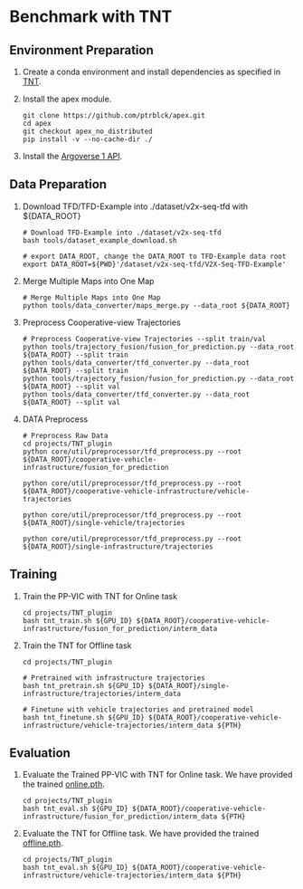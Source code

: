 # Benchmark with TNT

## Environment Preparation
1. Create a conda environment and install dependencies as specified in [TNT](https://github.com/Henry1iu/TNT-Trajectory-Prediction).

2. Install the apex module.
   ```shell
   git clone https://github.com/ptrblck/apex.git
   cd apex
   git checkout apex_no_distributed
   pip install -v --no-cache-dir ./
   ```

3. Install the [Argoverse 1 API](https://github.com/argoverse/argoverse-api).

## Data Preparation
1. Download TFD/TFD-Example into ./dataset/v2x-seq-tfd with ${DATA_ROOT}
   ```shell
   # Download TFD-Example into ./dataset/v2x-seq-tfd
   bash tools/dataset_example_download.sh

   # export DATA_ROOT, change the DATA_ROOT to TFD-Example data root
   export DATA_ROOT=${PWD}'/dataset/v2x-seq-tfd/V2X-Seq-TFD-Example'
   ```

2. Merge Multiple Maps into One Map
   ```shell
   # Merge Multiple Maps into One Map
   python tools/data_converter/maps_merge.py --data_root ${DATA_ROOT}
   ```

3. Preprocess Cooperative-view Trajectories
   ```shell
   # Preprocess Cooperative-view Trajectories --split train/val
   python tools/trajectory_fusion/fusion_for_prediction.py --data_root ${DATA_ROOT} --split train
   python tools/data_converter/tfd_converter.py --data_root ${DATA_ROOT} --split train
   python tools/trajectory_fusion/fusion_for_prediction.py --data_root ${DATA_ROOT} --split val
   python tools/data_converter/tfd_converter.py --data_root ${DATA_ROOT} --split val
   ```

4. DATA Preprocess
   ```shell
   # Preprocess Raw Data
   cd projects/TNT_plugin
   python core/util/preprocessor/tfd_preprocess.py --root ${DATA_ROOT}/cooperative-vehicle-infrastructure/fusion_for_prediction

   python core/util/preprocessor/tfd_preprocess.py --root ${DATA_ROOT}/cooperative-vehicle-infrastructure/vehicle-trajectories

   python core/util/preprocessor/tfd_preprocess.py --root ${DATA_ROOT}/single-vehicle/trajectories

   python core/util/preprocessor/tfd_preprocess.py --root ${DATA_ROOT}/single-infrastructure/trajectories
   ```

## Training

1. Train the PP-VIC with TNT for Online task
   ```shell
   cd projects/TNT_plugin
   bash tnt_train.sh ${GPU_ID} ${DATA_ROOT}/cooperative-vehicle-infrastructure/fusion_for_prediction/interm_data
   ```

2. Train the TNT for Offline task
   ```shell
   cd projects/TNT_plugin

   # Pretrained with infrastructure trajectories
   bash tnt_pretrain.sh ${GPU_ID} ${DATA_ROOT}/single-infrastructure/trajectories/interm_data

   # Finetune with vehicle trajectories and pretrained model
   bash tnt_finetune.sh ${GPU_ID} ${DATA_ROOT}/cooperative-vehicle-infrastructure/vehicle-trajectories/interm_data ${PTH}
   ```


## Evaluation

1. Evaluate the Trained PP-VIC with TNT for Online task. We have provided the trained [online.pth](../../../../projects/TNT_plugin/checkpoints/online.pth).
   ```shell
   cd projects/TNT_plugin
   bash tnt_eval.sh ${GPU_ID} ${DATA_ROOT}/cooperative-vehicle-infrastructure/fusion_for_prediction/interm_data ${PTH}
   ```

2. Evaluate the TNT for Offline task. We have provided the trained  [offline.pth](../../../../projects/TNT_plugin/checkpoints/offline.pth).
   ```shell
   cd projects/TNT_plugin
   bash tnt_eval.sh ${GPU_ID} ${DATA_ROOT}/cooperative-vehicle-infrastructure/vehicle-trajectories/interm_data ${PTH}
   ```